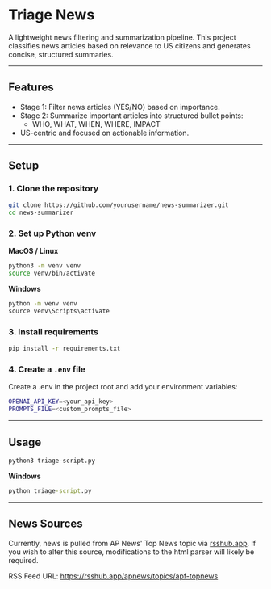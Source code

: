 # Triage News

A lightweight news filtering and summarization pipeline. This project classifies news articles based on relevance to US citizens and generates concise, structured summaries.

---

## Features

- Stage 1: Filter news articles (YES/NO) based on importance.
- Stage 2: Summarize important articles into structured bullet points:
  - WHO, WHAT, WHEN, WHERE, IMPACT
- US-centric and focused on actionable information.

---

## Setup

### 1. Clone the repository

```bash
git clone https://github.com/yourusername/news-summarizer.git
cd news-summarizer
```

### 2. Set up Python venv

**MacOS / Linux**

```bash
python3 -m venv venv
source venv/bin/activate
```

**Windows**

```cmd
python -m venv venv
source venv\Scripts\activate
```

### 3. Install requirements

```bash
pip install -r requirements.txt
```

### 4. Create a `.env` file

Create a .env in the project root and add your environment variables:

```bash
OPENAI_API_KEY=<your_api_key>
PROMPTS_FILE=<custom_prompts_file>
```

---

## Usage

```bash
python3 triage-script.py
```

**Windows**

```cmd
python triage-script.py
```

---

## News Sources

Currently, news is pulled from AP News' Top News topic via [rsshub.app](https://docs.rsshub.app/). If you wish to alter this source, modifications to the html parser will likely be required.

RSS Feed URL: https://rsshub.app/apnews/topics/apf-topnews
